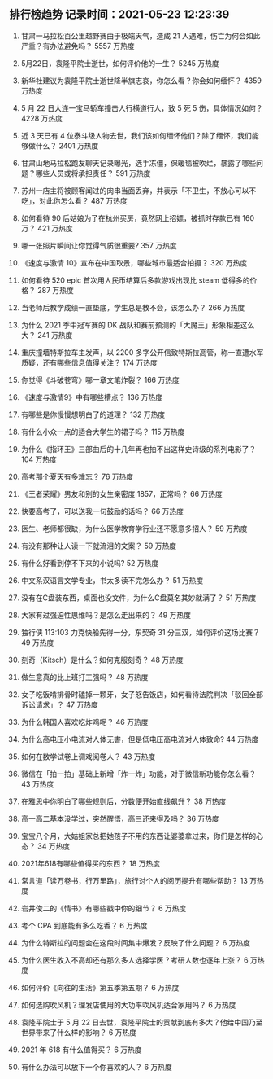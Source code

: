 
## 排行榜趋势 记录时间：2021-05-23 12:23:39
  
  1. 甘肃一马拉松百公里越野赛由于极端天气，造成 21 人遇难，伤亡为何会如此严重？有办法避免吗？ 5557 万热度
    
  2. 5月22日，袁隆平院士逝世，如何评价他的一生？ 5245 万热度
    
  3. 新华社建议为袁隆平院士逝世降半旗志哀，你怎么看？你会如何缅怀？ 4359 万热度
    
  4. 5 月 22 日大连一宝马轿车撞击人行横道行人，致 5 死 5 伤，具体情况如何？ 4228 万热度
    
  5. 近 3 天已有 4 位泰斗级人物去世，我们该如何缅怀他们？除了缅怀，我们能够做什么？ 2401 万热度
    
  6. 甘肃山地马拉松跑友聊天记录曝光，选手冻僵，保暖毯被吹烂，暴露了哪些问题？哪些人员或将承担责任？ 591 万热度
    
  7. 苏州一店主将被顾客闻过的肉串当面丢弃，并表示「不卫生，不放心可以不吃」，对此你怎么看？ 487 万热度
    
  8. 如何看待 90 后姑娘为了在杭州买房，竟然网上招嫖，被抓时存款已有 160 万？ 421 万热度
    
  9. 哪一张照片瞬间让你觉得气质很重要? 357 万热度
    
  10. 《速度与激情 10》宣布在中国取景，哪些城市最适合拍摄？ 320 万热度
    
  11. 如何看待 520 epic 首次用人民币结算后多款游戏出现比 steam 低得多的价格？ 287 万热度
    
  12. 当老师后教学成绩一直垫底，学生总是教不会，该怎么办？ 266 万热度
    
  13. 为什么 2021 季中冠军赛的 DK 战队和赛前预测的「大魔王」形象相差这么大？ 241 万热度
    
  14. 重庆撞墙特斯拉车主发声，以 2200 多字公开信致特斯拉高管，称一直遭水军质疑，还有哪些信息值得关注？ 174 万热度
    
  15. 你觉得《斗破苍穹》哪一章文笔炸裂？ 166 万热度
    
  16. 《速度与激情9》中有哪些槽点？ 136 万热度
    
  17. 有哪些是你慢慢想明白了的道理？ 132 万热度
    
  18. 有什么小众一点的适合大学生的裙子吗？ 115 万热度
    
  19. 为什么《指环王》三部曲后的十几年再也拍不出这样史诗级的系列电影了？ 104 万热度
    
  20. 高考那个夏天有多难忘？ 76 万热度
    
  21. 《王者荣耀》男友和别的女生亲密度 1857，正常吗？ 66 万热度
    
  22. 快要高考了，可以送我一句鼓励的话吗？ 66 万热度
    
  23. 医生、老师都很缺，为什么医学教育学行业还不愿意多招人？ 59 万热度
    
  24. 有没有那种让人读一下就流泪的文案？ 59 万热度
    
  25. 有什么好看到停不下来的小说吗? 52 万热度
    
  26. 中文系汉语言文学专业，书太多读不完怎么办？ 51 万热度
    
  27. 没有在C盘装东西，桌面也没文件，为什么C盘莫名其妙就满了？ 51 万热度
    
  28. 大家有过强迫性思维吗？是怎么走出来的？ 49 万热度
    
  29. 独行侠 113:103 力克快船先得一分，东契奇 31 分三双，如何评价这场比赛？ 49 万热度
    
  30. 刻奇（Kitsch）是什么？如何克服刻奇？ 48 万热度
    
  31. 做生意真的比上班打工强吗？ 48 万热度
    
  32. 女子吃饭啃排骨时磕掉一颗牙，女子怒告饭店，如何看待法院判决「驳回全部诉讼请求」？ 47 万热度
    
  33. 为什么韩国人喜欢吃炸鸡呢？ 46 万热度
    
  34. 为什么高电压小电流对人体无害，但是低电压高电流对人体致命? 44 万热度
    
  35. 如何在数学试卷上调戏阅卷人？ 43 万热度
    
  36. 微信在「拍一拍」基础上新增「炸一炸」功能，对于微信新功能你怎么看？ 43 万热度
    
  37. 在雅思中你明白了哪些规则后，分数便开始直线飙升？ 38 万热度
    
  38. 高一高二基本没学过，突然醒悟，高三还来得及吗？ 36 万热度
    
  39. 宝宝八个月，大姑姐家总把她孩子不用的东西让婆婆拿过来，你们是怎样的心态？ 34 万热度
    
  40. 2021年618有哪些值得买的东西？ 18 万热度
    
  41. 常言道「读万卷书，行万里路」，旅行对个人的阅历提升有哪些帮助？ 13 万热度
    
  42. 岩井俊二的《情书》有哪些戳中你的细节？ 6 万热度
    
  43. 考个 CPA 到底能有多么吃香？ 6 万热度
    
  44. 为什么特斯拉的问题会在这段时间集中爆发？反映了什么问题？ 6 万热度
    
  45. 为什么医生收入不高却还有那么多人选择学医？考研人数也逐年上涨？ 6 万热度
    
  46. 如何评价《向往的生活》第五季第五期？ 6 万热度
    
  47. 如何选购吹风机？理发店使用的大功率吹风机适合家用吗？ 6 万热度
    
  48. 袁隆平院士于 5 月 22 日去世，袁隆平院士的贡献到底有多大？他给中国乃至世界带来了什么样的影响？ 6 万热度
    
  49. 2021 年 618 有什么值得买？ 6 万热度
    
  50. 有什么办法可以放下一个你喜欢的人？ 6 万热度
    